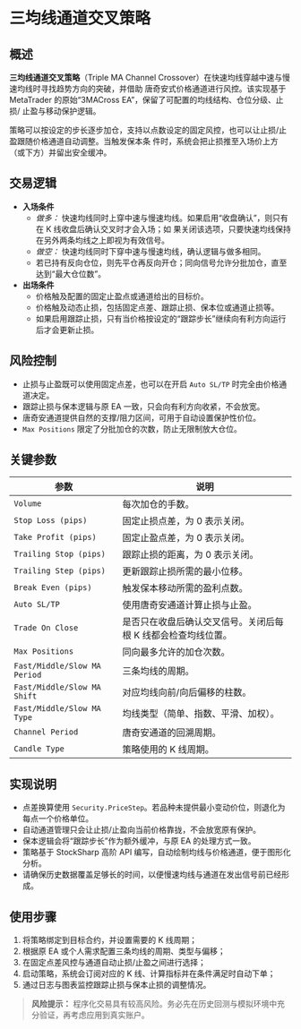 # 三均线通道交叉策略

## 概述
**三均线通道交叉策略**（Triple MA Channel Crossover）在快速均线穿越中速与慢速均线时寻找趋势方向的突破，并借助
唐奇安式价格通道进行风控。该实现基于 MetaTrader 的原始“3MACross EA”，保留了可配置的均线结构、仓位分级、止损/
止盈与移动保护逻辑。

策略可以按设定的步长逐步加仓，支持以点数设定的固定风控，也可以让止损/止盈跟随价格通道自动调整。当触发保本条
件时，系统会把止损推至入场价上方（或下方）并留出安全缓冲。

## 交易逻辑
- **入场条件**
  - *做多：* 快速均线同时上穿中速与慢速均线。如果启用“收盘确认”，则只有在 K 线收盘后确认交叉时才会入场；如
    果关闭该选项，只要快速均线保持在另外两条均线之上即视为有效信号。
  - *做空：* 快速均线同时下穿中速与慢速均线，确认逻辑与做多相同。
  - 若已持有反向仓位，则先平仓再反向开仓；同向信号允许分批加仓，直至达到“最大仓位数”。
- **出场条件**
  - 价格触及配置的固定止盈点或通道给出的目标价。
  - 价格触及动态止损，包括固定点差、跟踪止损、保本位或通道止损等。
  - 如果启用跟踪止损，只有当价格按设定的“跟踪步长”继续向有利方向运行后才会更新止损。

## 风险控制
- 止损与止盈既可以使用固定点差，也可以在开启 `Auto SL/TP` 时完全由价格通道决定。
- 跟踪止损与保本逻辑与原 EA 一致，只会向有利方向收紧，不会放宽。
- 唐奇安通道提供自然的支撑/阻力区间，可用于自动设置保护性价位。
- `Max Positions` 限定了分批加仓的次数，防止无限制放大仓位。

## 关键参数
| 参数 | 说明 |
|------|------|
| `Volume` | 每次加仓的手数。 |
| `Stop Loss (pips)` | 固定止损点差，为 0 表示关闭。 |
| `Take Profit (pips)` | 固定止盈点差，为 0 表示关闭。 |
| `Trailing Stop (pips)` | 跟踪止损的距离，为 0 表示关闭。 |
| `Trailing Step (pips)` | 更新跟踪止损所需的最小位移。 |
| `Break Even (pips)` | 触发保本移动所需的盈利点数。 |
| `Auto SL/TP` | 使用唐奇安通道计算止损与止盈。 |
| `Trade On Close` | 是否只在收盘后确认交叉信号。关闭后每根 K 线都会检查均线位置。 |
| `Max Positions` | 同向最多允许的加仓次数。 |
| `Fast/Middle/Slow MA Period` | 三条均线的周期。 |
| `Fast/Middle/Slow MA Shift` | 对应均线向前/向后偏移的柱数。 |
| `Fast/Middle/Slow MA Type` | 均线类型（简单、指数、平滑、加权）。 |
| `Channel Period` | 唐奇安通道的回溯周期。 |
| `Candle Type` | 策略使用的 K 线周期。 |

## 实现说明
- 点差换算使用 `Security.PriceStep`。若品种未提供最小变动价位，则退化为每点一个价格单位。
- 自动通道管理只会让止损/止盈向当前价格靠拢，不会放宽原有保护。
- 保本逻辑会将“跟踪步长”作为额外缓冲，与原 EA 的处理方式一致。
- 策略基于 StockSharp 高阶 API 编写，自动绘制均线与价格通道，便于图形化分析。
- 请确保历史数据覆盖足够长的时间，以便慢速均线与通道在发出信号前已经形成。

## 使用步骤
1. 将策略绑定到目标合约，并设置需要的 K 线周期；
2. 根据原 EA 或个人需求配置三条均线的周期、类型与偏移；
3. 在固定点差风控与通道自动止损/止盈之间进行选择；
4. 启动策略，系统会订阅对应的 K 线、计算指标并在条件满足时自动下单；
5. 通过日志与图表监控跟踪止损与保本止损的调整情况。

> **风险提示：** 程序化交易具有较高风险。务必先在历史回测与模拟环境中充分验证，再考虑应用到真实账户。
